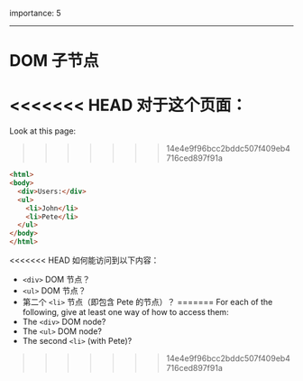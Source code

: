 importance: 5

---

# DOM 子节点

<<<<<<< HEAD
对于这个页面：
=======
Look at this page:
>>>>>>> 14e4e9f96bcc2bddc507f409eb4716ced897f91a

```html
<html>
<body>
  <div>Users:</div>
  <ul>
    <li>John</li>
    <li>Pete</li>
  </ul>
</body>
</html>
```

<<<<<<< HEAD
如何能访问到以下内容：
- `<div>` DOM 节点？
-  `<ul>` DOM 节点？
-  第二个 `<li>` 节点（即包含 Pete 的节点）？
=======
For each of the following, give at least one way of how to access them:
- The `<div>` DOM node?
- The `<ul>` DOM node?
- The second `<li>` (with Pete)?
>>>>>>> 14e4e9f96bcc2bddc507f409eb4716ced897f91a
